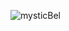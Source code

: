 
 

</a> <p align="right"> <img src="https://komarev.com/ghpvc/?username=mysticBel&label=Welcome%20to%20my%20profile%20!🦄💜✨%20&color=ac6aad&style=plastic" alt="mysticBel" /> 
<!--  <h1 align="center">Hi , I'm Maribel Maza <img src="https://media.giphy.com/media/9V5fArpd99fLoemwn3/giphy.gif" width="80"></h1>  -->


   




<!-- mysticBel/mysticBel is a ✨ special ✨ repository because its `README.md` (this file) appears on your GitHub profile.
You can click the Preview link to take a look at your changes. -->

